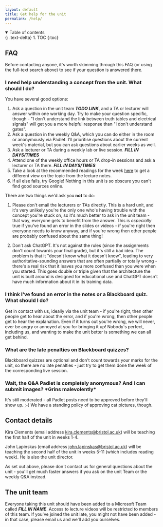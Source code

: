```yaml
---
layout: default
title: Get help for the unit
permalink: /help/
---
```

<details open markdown="block">
<summary>
Table of contents
</summary>
{: .text-delta}
1. TOC
{:toc}
</details>

## FAQ

Before contacting anyone, it's worth skimming through this FAQ (or using the full-text search above) to see if your question is answered there.

### I need help understanding a concept from the unit. What should I do?

You have several good options:
1. Ask a question in the unit team ***TODO LINK***, and a TA or lecturer will answer within one working day. Try to make your question specific, though - "I don't understand the link between truth tables and electrical signals" will get you a more helpful response than "I don't understand gates".
1. Ask a question in the weekly Q&A, which you can do either in the room or anonymously via Padlet. I'll prioritise questions about the current week's material, but you can ask questions about earlier weeks as well.
1. Ask a lecturer or TA during a weekly lab or live session. ***FILL IN DAYS/TIMES***
1. Attend one of the weekly office hours or TA drop-in sessions and ask a lecturer or TA there. ***FILL IN DAYS/TIMES***
1. Take a look at the recommended readings for the week [here](../readings) to get a different view on the topic from the lecture notes.
1. If all else fails, try Google! Nothing in this unit is so obscure you can't find good sources online.

There are two things we'd ask you **not** to do:

1. Please don't email the lecturers or TAs directly. This is a hard unit, and it's very unlikely you're the only one who's having trouble with the concept you're stuck on, so it's much better to ask in the unit team - that way, everyone gets to benefit from the answer. This is *especially* true if you've found an error in the slides or videos - if you're right then everyone needs to know anyway, and if you're wrong then other people are probably confused about the same thing!

1. Don't ask ChatGPT. It's not against the rules (since the assignments don't count towards your final grade), but it's still a bad idea. The problem is that it "doesn't know what it doesn't know", leading to very authoritative-sounding answers that are often partially or totally wrong - there's a real risk that it leaves you more confused than you were when you started. This goes double or triple given that the architecture the unit is built around is designed for educational use and ChatGPT doesn't have much information about it in its training data.

### I think I've found an error in the notes or a Blackboard quiz. What should I do?

Get in contact with us, ideally via the unit team - if you're right, then other people get to hear about the error, and if you're wrong, then other people get to hear the explanation. Even if it turns out you're wrong, we will never, ever be angry or annoyed at you for bringing it up! Nobody's perfect, including us, and wanting to make the unit better is something we can all get behind. 

### What are the late penalties on Blackboard quizzes? 

Blackboard quizzes are optional and don't count towards your marks for the unit, so there are no late penalties - just try to get them done the week of the corresponding live session.

### Wait, the Q&A Padlet is completely anonymous? And I can submit images? \*Grins malevolently\*

It's still moderated - all Padlet posts need to be approved before they'll show up. ;-) We have a standing policy of approving cat pictures, though.

## Contact details

Kira Clements (email address [kira.clements@bristol.ac.uk](mailto:kira.clements@bristol.ac.uk)) will be teaching the first half of the unit in weeks 1-4. 

John Lapinskas (email address [john.lapinskas@bristol.ac.uk](mailto:john.lapinskas@bristol.ac.uk)) will be teaching the second half of the unit in weeks 5-11 (which includes reading week). He is also the unit director.

As set out above, please don't contact us for general questions about the unit - you'll get much faster answers if you ask on the unit Team or the weekly Q&A instead.

## The unit team

Everyone taking this unit should have been added to a Microsoft Team called ***FILL IN NAME***. Access to lecture videos will be restricted to members of this team. If you've joined the unit late, you might not have been added - in that case, please email us and we'll add you ourselves.